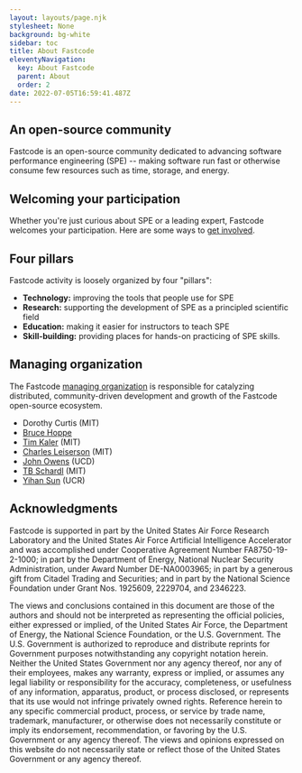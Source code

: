```yaml
---
layout: layouts/page.njk
stylesheet: None
background: bg-white
sidebar: toc
title: About Fastcode
eleventyNavigation:
  key: About Fastcode
  parent: About
  order: 2
date: 2022-07-05T16:59:41.487Z
---
```

 
## An open-source community

Fastcode is an open-source community dedicated to advancing software performance engineering (SPE) -- making software run fast or otherwise consume few resources such as time, storage, and energy.

## Welcoming your participation

Whether you're just curious about SPE or a leading expert, Fastcode welcomes your participation. Here are some ways to [get involved](/get-involved/).

## Four pillars

Fastcode activity is loosely organized by four "pillars":
* **Technology:** improving the tools that people use for SPE
* **Research:** supporting the development of SPE as a principled scientific field
* **Education:** making it easier for instructors to teach SPE
* **Skill-building:** providing places for hands-on practicing of SPE skills.

## Managing organization

The Fastcode [managing organization](https://new.nsf.gov/funding/initiatives/pathways-enable-open-source-ecosystems/about-pose) is responsible for catalyzing distributed, community-driven development and growth of the Fastcode open-source ecosystem.

* Dorothy Curtis (MIT)
* [Bruce Hoppe](https://fastcode.substack.com/about#§bruce-hoppe)
* [Tim Kaler](https://www.csail.mit.edu/person/timothy-kaler) (MIT)
* [Charles Leiserson](https://people.csail.mit.edu/cel/) (MIT)
* [John Owens](https://www.ece.ucdavis.edu/~jowens/) (UCD)
* [TB Schardl](http://neboat.mit.edu/) (MIT)
* [Yihan Sun](https://www.cs.ucr.edu/~yihans/) (UCR)

## Acknowledgments

Fastcode is supported in part by the United States Air Force Research Laboratory and the United States Air Force Artificial Intelligence Accelerator and was accomplished under Cooperative Agreement Number FA8750-19-2-1000; in part by the Department of Energy, National Nuclear Security Administration, under Award Number DE-NA0003965; in part by a generous gift from Citadel Trading and Securities; and in part by the National Science Foundation under Grant Nos. 1925609, 2229704, and 2346223.

The views and conclusions contained in this document are those of the authors and should not be interpreted as representing the official policies, either expressed or implied, of the United States Air Force, the Department of Energy, the National Science Foundation, or the U.S. Government. The U.S. Government is authorized to reproduce and distribute reprints for Government purposes notwithstanding any copyright notation herein. Neither the United States Government nor any agency thereof, nor any of their employees, makes any warranty, express or implied, or assumes any legal liability or responsibility for the accuracy, completeness, or usefulness of any information, apparatus, product, or process disclosed, or represents that its use would not infringe privately owned rights. Reference herein to any specific commercial product, process, or service by trade name, trademark, manufacturer, or otherwise does not necessarily constitute or imply its endorsement, recommendation, or favoring by the U.S. Government or any agency thereof. The views and opinions expressed on this website do not necessarily state or reflect those of the United States Government or any agency thereof.

